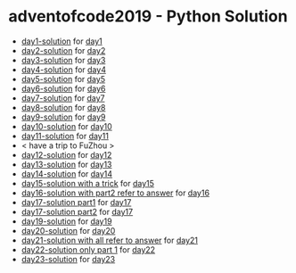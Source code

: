 # adventofcode2019 - Python Solution

- [day1-solution](day1.py) for [day1](https://adventofcode.com/2019/day/1)
- [day2-solution](day2.py) for [day2](https://adventofcode.com/2019/day/2)
- [day3-solution](day3.py) for [day3](https://adventofcode.com/2019/day/3)
- [day4-solution](day4.py) for [day4](https://adventofcode.com/2019/day/4)
- [day5-solution](day5.py) for [day5](https://adventofcode.com/2019/day/5)
- [day6-solution](day6.py) for [day6](https://adventofcode.com/2019/day/6)
- [day7-solution](day7.py) for [day7](https://adventofcode.com/2019/day/7)
- [day8-solution](day8.py) for [day8](https://adventofcode.com/2019/day/8)
- [day9-solution](day9.py) for [day9](https://adventofcode.com/2019/day/9)
- [day10-solution](day10.py) for [day10](https://adventofcode.com/2019/day/10)
- [day11-solution](day11.py) for [day11](https://adventofcode.com/2019/day/11)
- < have a trip to FuZhou >
- [day12-solution](day12.py) for [day12](https://adventofcode.com/2019/day/12)
- [day13-solution](day13.py) for [day13](https://adventofcode.com/2019/day/13)
- [day14-solution](day14.py) for [day14](https://adventofcode.com/2019/day/14)
- [day15-solution with a trick](day15.py) for [day15](https://adventofcode.com/2019/day/15)
- [day16-solution with part2 refer to answer](day16.py) for [day16](https://adventofcode.com/2019/day/16)
- [day17-solution part1](day17_1.py) for [day17](https://adventofcode.com/2019/day/17)
- [day17-solution part2](day17_2.py) for [day17](https://adventofcode.com/2019/day/17)
- [day19-solution](day19.py) for [day19](https://adventofcode.com/2019/day/19)
- [day20-solution](day20.py) for [day20](https://adventofcode.com/2019/day/20)
- [day21-solution with all refer to answer](day21.py) for [day21](https://adventofcode.com/2019/day/21)
- [day22-solution only part 1](day22.py) for [day22](https://adventofcode.com/2019/day/22)
- [day23-solution](day23.py) for [day23](https://adventofcode.com/2019/day/23)
